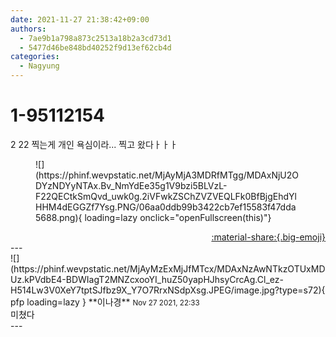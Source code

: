 ```yaml
---
date: 2021-11-27 21:38:42+09:00
authors:
  - 7ae9b1a798a873c2513a18b2a3cd73d1
  - 5477d46be848bd40252f9d13ef62cb4d
categories:
  - Nagyung
---
```


# 1-95112154

<div class="post-container" markdown="1">
<div class="content-container md-sidebar__scrollwrap" markdown="1">

2 22 찍는게 개인 욕심이라... 찍고 왔다ㅏㅏㅏ
<figure markdown="1">
![](https://phinf.wevpstatic.net/MjAyMjA3MDRfMTgg/MDAxNjU2ODYzNDYyNTAx.Bv_NmYdEe35g1V9bzi5BLVzL-F22QECtkSmQvd_uwk0g.2iVFwkZSChZVZVEQLFk0BfBjgEhdYlHHM4dEGGZf7Ysg.PNG/06aa0ddb99b3422cb7ef15583f47dda5688.png){ loading=lazy onclick="openFullscreen(this)"}
</figure>


</div>
</div>

<div style="text-align: right;" markdown="1">
<a href="https://weverse.io/fromis9/fanpost/1-95112154" style="text-align: right;">:material-share:{.big-emoji}</a>
</div>
---

<div class="comments-container md-sidebar__scrollwrap" markdown="1">
<div class="comment" markdown="1">
<div class='id-container' markdown="1">
![](https://phinf.wevpstatic.net/MjAyMzExMjJfMTcx/MDAxNzAwNTkzOTUxMDUz.kPVdbE4-BDWIagT2MNZcxooYI_huZ50yapHJhsyCrcAg.Cl_ez-H514Lw3V0XeY7tptSJfbz9X_Y7O7RrxNSdpXsg.JPEG/image.jpg?type=s72){ pfp loading=lazy }
**<span class="artist">이나경</span>** <small>Nov 27 2021, 22:33</small><br>
</div>
<div class='comment-body' markdown="1">
미쳤다
</div>
</div>
</div>
---
